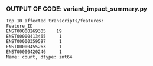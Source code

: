 ### OUTPUT OF CODE: variant_impact_summary.py

```
Top 10 affected transcripts/features:
Feature_ID
ENST00000269305    19
ENST00000413465     1
ENST00000359597     1
ENST00000455263     1
ENST00000420246     1
Name: count, dtype: int64
```
